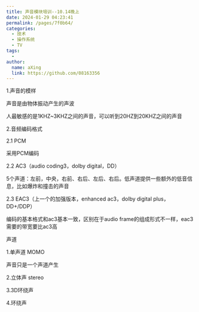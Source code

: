 ```yaml
---
title: 声音模块培训--10.14晚上
date: 2024-01-29 04:23:41
permalink: /pages/7f0b64/
categories:
  - 技术
  - 操作系统
  - TV
tags:
  - 
author: 
  name: aXing
  link: https://github.com/08163356
---
```


1.声音的模样

声音是由物体振动产生的声波

人最敏感的是1KHZ~3KHZ之间的声音，可以听到20HZ到20KHZ之间的声音

2.音频编码格式

2.1 PCM

采用PCM编码

2.2 AC3（audio coding3，dolby digital，DD）

5个声道：左前，中央，右前、右后、左后、右后。低声道提供一些额外的低音信息，比如爆炸和撞击的声音
<!-- more -->

2.3 EAC3（上一个的加强版本，enhanced ac3，dolby digital plus，DD+/DDP）

编码的基本格式和ac3基本一致，区别在于audio frame的组成形式不一样，eac3需要的带宽要比ac3高

声道

1.单声道 MOMO

声音只是一个声道产生

2.立体声 stereo

3.3D环绕声

4.环绕声

